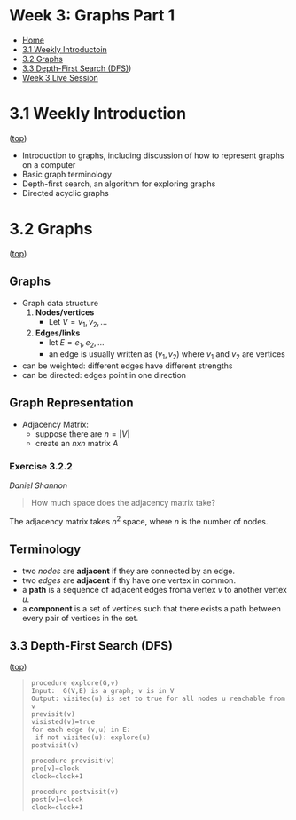 # Week 3: Graphs Part 1

- [Home](/README.md#async-table-of-contents)
- [3.1 Weekly Introductoin](#21-weekly-introduction)
- [3.2 Graphs](#32-graphs)
- [3.3 Depth-First Search (DFS)](#33-depth-first-search-dfs))
- [Week 3 Live Session](#week-3-live-session)

# 3.1 Weekly Introduction
([top](#week-3-graphs-part-1))

- Introduction to graphs, including discussion of how to represent graphs on a computer
- Basic graph terminology
- Depth-first search, an algorithm for exploring graphs
- Directed acyclic graphs

# 3.2 Graphs
([top](#week-3-graphs-part-1))

## Graphs
- Graph data structure
  1. **Nodes/vertices**
     - Let $V={v_1,v_2,...}$
  2. **Edges/links**
     - let $E={e_1,e_2,...}$
     - an edge is usually written as $(v_1,v_2)$ where $v_1$ and $v_2$ are vertices
- can be weighted: different edges have different strengths
- can be directed: edges point in one direction

## Graph Representation
- Adjacency Matrix:
  - suppose there are $n=|V|$
  - create an $nxn$ matrix $A$

### Exercise 3.2.2
*Daniel Shannon*
> How much space does the adjacency matrix take?

The adjacency matrix takes $n^2$ space, where $n$ is the number of nodes.

## Terminology
- two *nodes* are **adjacent** if they are connected by an edge.
- two *edges* are **adjacent** if thy have one vertex in common.
- a **path** is a sequence of adjacent edges froma vertex *v* to another vertex *u*.
- a **component** is a set of vertices such that there exists a path between every pair of vertices in the set.

## 3.3 Depth-First Search (DFS)
([top](#week-3-graphs-part-1))

>```
>procedure explore(G,v)
>Input:  G(V,E) is a graph; v is in V
>Output: visited(u) is set to true for all nodes u reachable from v
>previsit(v)
>visisted(v)=true
>for each edge (v,u) in E:
>  if not visited(u): explore(u)
>postvisit(v)
>```
>
>```
>procedure previsit(v)
>pre[v]=clock
>clock=clock+1
>```
>```
>procedure postvisit(v)
>post[v]=clock
>clock=clock+1
>```
> 
